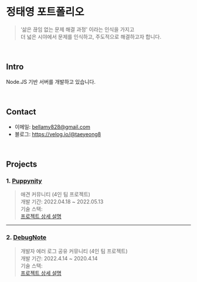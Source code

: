 # 정태영 포트폴리오
> ‘삶은 끊임 없는 문제 해결 과정' 이라는 인식을 가지고  
더 넓은 시야에서 문제를 인식하고, 주도적으로 해결하고자 합니다.

</br>

## Intro
Node.JS 기반 서버를 개발하고 있습니다.

</br>

## Contact
- 이메일: bellamy828@gmail.com
- 블로그: https://velog.io/@taeyeong8

<br>

## Projects
### 1. [Puppynity](https://puppynity.gq/)
> 애견 커뮤니티 (4인 팀 프로젝트)  
> 개발 기간: 2022.04.18 ~ 2022.05.13  
> 기술 스택:  
> [프로젝트 상세 설명](https://github.com/codestates/Puppynity/wiki)

---

### 2. [DebugNote](http://debugnote-client.s3-website.ap-northeast-2.amazonaws.com/)
> 개발자 에러 로그 공유 커뮤니티 (4인 팀 프로젝트)  
> 개발 기간: 2022.4.14 ~ 2020.4.14  
> 기술 스택:  
> [프로젝트 상세 설명](https://github.com/codestates/DebugNote/wiki)
